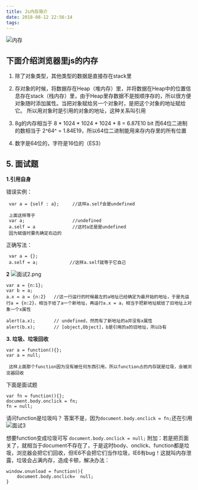 ```yaml
---
title: Js内存简介
date: 2018-08-12 22:56:14
tags:
---
```

![内存](/images/内存.png)

## 下面介绍浏览器里js的内存
1. 除了对象类型，其他类型的数据是直接存在stack里

2. 存对象的时候，将数据存在Heap（堆内存）里，并将数据在Heap中的位置信息存在stack（栈内存）里，由于Heap里存数据不是按顺序存的，所以很方便对象随时添加属性。当把对象赋给另一个对象时，是把这个对象的地址赋给它。
所以用对象时是引用的对象的地址，这种关系叫引用

3. 8g的内存相当于 8 * 1024 * 1024 * 1024 * 8 =  6.87E10  bit
而64位二进制的数相当于 2^64^ = 1.84E19，所以64位二进制能用来存内存里的所有位置

4. 数字是64位的，字符是16位的（ES3）

## 5. 面试题

**1.引用自身**

错误实例：
   ```
    var a = {self : a};     //这样a.self会是undefined
    
    上面这样等于
    var a;                  //undefined
    a.self = a              //这时a还是是undefined
    因为赋值时要先确定右边的
  ```
   正确写法：
  ```
   var a = {};
   a.self = a;            //这样a.self就等于它自己
  ```
**2**
![面试2.png](/images/面试2.png)

```
var a = {n:1};
var b = a;
a.x = a = {n:2}   //这一行运行的时候最左的a地址已经确定为最开始的地址，于是先运行a = {n:2}，相当于给了a一个新地址，再运行a.x = a，相当于把新地址赋给了旧地址上对象一个x属性

alert(a.x);       // undefined，然而有了新地址的a并没有x属性
alert(b.x);       // [object,Object]，b是引用的a的旧地址，所以b有
```

**3. 垃圾、垃圾回收**
```
var a = function(){};
var a = null;

 这样上面那个function因为没有被任何东西引用，所以function占的内存就是垃圾，会被浏览器回收

```
下面是面试题
```
var fn = function(){};
document.body.onclick = fn;
fn = null;
```
请问function是垃圾吗？
答案不是，因为`document.body.onclick = fn;`还在引用
![面试3](/images/面试3.png)

想要function变成垃圾可写
`document.body.onclick = null;`
附加：若是把页面关了，就相当于document不存在了，于是这时body、onclick、function都是垃圾，浏览器会把它们回收，但IE6不会把它们当作垃圾，IE6有bug！这就叫内存泄露，垃圾会占满内存，造成卡顿，解决办法：
```
window.onunload = function(){
    document.body.onclick=  null;
}
```